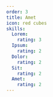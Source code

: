 ```yaml
---
order: 3
title: Amet
icon: red cubes
skills:
  Lorem:
    rating: 3
  Ipsum:
    rating: 2
  Dolor:
    rating: 2
  Sit:
    rating: 2
  Amet:
    rating: 2
---
```


